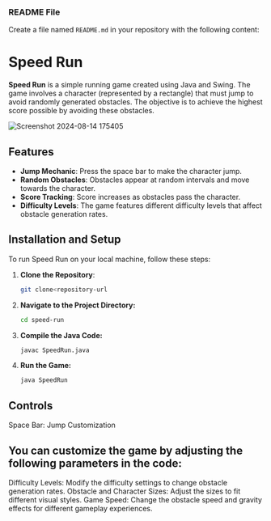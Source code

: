### README File

Create a file named `README.md` in your repository with the following content:

# Speed Run

**Speed Run** is a simple running game created using Java and Swing. The game involves a character (represented by a rectangle) that must jump to avoid randomly generated obstacles. The objective is to achieve the highest score possible by avoiding these obstacles.

![Screenshot 2024-08-14 175405](https://github.com/user-attachments/assets/7ead2b1a-9175-4a67-9257-6964d3e220b3)

## Features

- **Jump Mechanic**: Press the space bar to make the character jump.
- **Random Obstacles**: Obstacles appear at random intervals and move towards the character.
- **Score Tracking**: Score increases as obstacles pass the character.
- **Difficulty Levels**: The game features different difficulty levels that affect obstacle generation rates.

## Installation and Setup

To run Speed Run on your local machine, follow these steps:

1. **Clone the Repository**:
   ```bash
   git clone<repository-url
   
2. **Navigate to the Project Directory:**
   ```bash
   cd speed-run
   
3. **Compile the Java Code:**
   ```bash
   javac SpeedRun.java
   
4. **Run the Game:**
   ```bash
   java SpeedRun
   
## Controls
Space Bar: Jump
Customization

## You can customize the game by adjusting the following parameters in the code:

Difficulty Levels: Modify the difficulty settings to change obstacle generation rates.
Obstacle and Character Sizes: Adjust the sizes to fit different visual styles.
Game Speed: Change the obstacle speed and gravity effects for different gameplay experiences.

